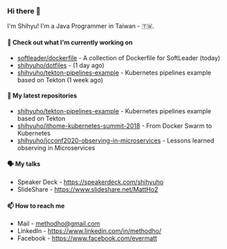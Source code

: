 ### Hi there 👋

I'm Shihyu! I'm a Java Programmer in Taiwan - 🇹🇼.

#### 👷 Check out what I'm currently working on

- [softleader/dockerfile](https://github.com/softleader/dockerfile) - A collection of Dockerfile for SoftLeader (today)
- [shihyuho/dotfiles](https://github.com/shihyuho/dotfiles) -  (1 day ago)
- [shihyuho/tekton-pipelines-example](https://github.com/shihyuho/tekton-pipelines-example) - Kubernetes pipelines example based on Tekton (1 week ago)

#### 🌱 My latest repositories

- [shihyuho/tekton-pipelines-example](https://github.com/shihyuho/tekton-pipelines-example) - Kubernetes pipelines example based on Tekton
- [shihyuho/ithome-kubernetes-summit-2018](https://github.com/shihyuho/ithome-kubernetes-summit-2018) - From Docker Swarm to Kubernetes
- [shihyuho/jcconf2020-observing-in-microservices](https://github.com/shihyuho/jcconf2020-observing-in-microservices) - Lessons learned observing in Microservices

#### 🗣️ My talks

- Speaker Deck - https://speakerdeck.com/shihyuho
- SlideShare - https://www.slideshare.net/MattHo2

#### 📫 How to reach me

- Mail - methodho@gmail.com
- LinkedIn - https://www.linkedin.com/in/methodho/
- Facebook - https://www.facebook.com/evermatt


